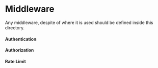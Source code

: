 # Middleware
Any middleware, despite of where it is used should be defined inside this directory.

#### Authentication
<TBA>

#### Authorization
<TBA>

#### Rate Limit
<TBA>

 